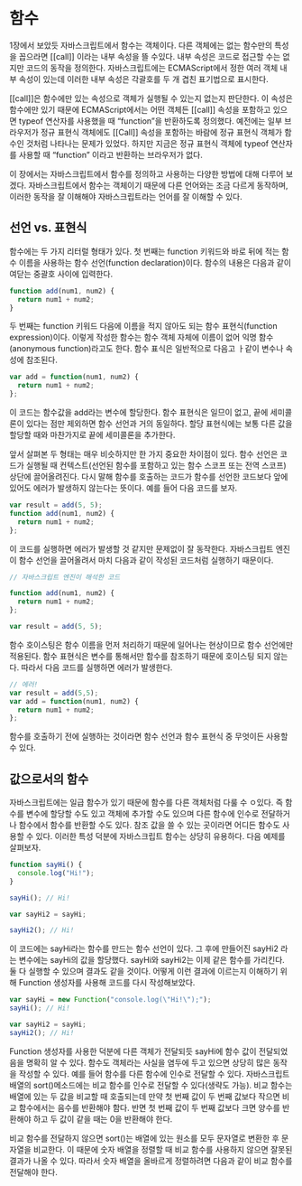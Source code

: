 # 함수
1장에서 보았듯 자바스크립트에서 함수는 객체이다. 다른 객체에는 없는 함수만의 특성을 꼽으라면 [[call]] 이라는 내부 속성을 뜰 수있다. 내부 속성은 코드로 접근할 수는 없지만 코드의 동작을 정의한다. 자바스크립트에는 ECMAScript에서 정한 여러 객체 내부 속성이 있는데 이러한 내부 속성은 각괄호를 두 개 겹친 표기법으로 표시한다. 

[[call]]은 함수에만 있는 속성으로 객체가 실행될 수 있는지 없는지 판단한다. 이 속성은 함수에만 있기 때문에 ECMAScript에서는 어떤 객체든 [[call]] 속성을 포함하고 있으면 typeof 연산자를 사용했을 때 “function”을 반환하도록 정의했다. 예전에는 일부 브라우저가 정규 표현식 객체에도 [[Call]] 속성을 포함하는 바람에 정규 표현식 객체가 함수인 것처럼 나타나는 문제가 있었다. 하지만 지금은 정규 표현식 객체에 typeof 연산자를 사용할 때 “function” 이라고 반환하는 브라우저가 없다.

이 장에서는 자바스크립트에서 함수를 정의하고 사용하는 다양한 방법에 대해 다루어 보겠다. 자바스크립트에서 함수는 객체이기 때문에 다른 언어와는 조금 다르게 동작하며, 이러한 동작을 잘 이해해야 자바스크립트라는 언어를 잘 이해할 수 있다.

## 선언 vs. 표현식
함수에는 두 가지 리터럴 형태가 있다. 첫 번째는 function 키워드와 바로 뒤에 적는 함수 이름을 사용하는 함수 선언(function declaration)이다. 함수의 내용은 다음과 같이 여닫는 중괄호 사이에 입력한다.

```javascript
function add(num1, num2) {
  return num1 + num2;
}
```

두 번째는 function 키워드 다음에 이름을 적지 않아도 되는 함수 표현식(function expression)이다. 이렇게 작성한 함수는 함수 객체 자체에 이름이 없어 익명 함수(anonymous function)라고도 한다. 함수 표식은 일반적으로 다음고 ㅏ같이 변수나 속성에 참조된다.

```javascript
var add = function(num1, num2) {
  return num1 + num2;
};
```

이 코드는 함수값을 add라는 변수에 할당한다. 함수 표현식은 일므이 없고, 끝에 세미콜론이 있다는 점만 제외하면 함수 선언과 거의 동일하다. 할당 표현식에는 보통 다른 값을 할당할 때와 마찬가지로 끝에 세미콜론을 추가한다.

앞서 살펴본 두 형태는 매우 비슷하지만 한 가지 중요한 차이점이 있다. 함수 선언은 코드가 실행될 때 컨텍스트(선언된 함수를 포함하고 있는 함수 스코프 또는 전역 스코프) 상단에 끌어올려진다. 다시 말해 함수를 호출하는 코드가 함수를 선언한 코드보다 앞에 있어도 에러가 발생하지 않는다는 뜻이다. 예를 들어 다음 코드를 보자.

```javascript
var result = add(5, 5);
function add(num1, num2) {
  return num1 + num2;
};
```

이 코드를 실행하면 에러가 발생할 것 같지만 문제없이 잘 동작한다. 자바스크립트 엔진이 함수 선언을 끌어올려서 마치 다음과 같이 작성된 코드처럼 실행하기 때문이다.

```javascript
// 자바스크립트 엔진이 해석한 코드

function add(num1, num2) {
  return num1 + num2;
};

var result = add(5, 5);

```


함수 호이스팅은 함수 이름을 먼저 처리하기 때문에 일어나는 현상이므로 함수 선언에만 적용된다. 함수 표현식은 변수를 통해서만 함수를 참조하기 때문에 호이스팅 되지 않는다.
따라서 다음 코드를 실행하면 에러가 발생한다.

```javascript
// 에러!
var result = add(5,5);
var add = function(num1, num2) {
  return num1 + num2;
};
```

함수를 호출하기 전에 실행하는 것이라면 함수 선언과 함수 표현식 중 무엇이든 사용할 수 있다. 

## 값으로서의 함수

자바스크립트에는 일급 함수가 있기 때문에 함수를 다른 객체처럼 다룰 수 ㅇ있다. 즉 함수를 변수에 할당할 수도 있고 객체에 추가할 수도 있으며 다른 함수에 인수로 전달하거나 함수에서 함수를 반환할 수도 있다. 참조 값을 쓸 수 있는 곳이라면 어디든 함수도 사용할 수 있다. 이러한 특성 덕분에 자바스크립트 함수는 상당히 유용하다. 다음 예제를 살펴보자.

```javascript
function sayHi() {
  console.log("Hi!");
}

sayHi(); // Hi!

var sayHi2 = sayHi;

sayHi2(); // Hi!
```

이 코드에는 sayHi라는 함수를 만드는 함수 선언이 있다. 그 후에 만들어진 sayHi2 라는 변수에는 sayHi의 값을 할당했다. sayHi와 sayHi2는 이제 같은 함수를 가리킨다. 둘 다 실행할 수 있으며 결과도 같을 것이다. 어떻게 이런 결과에 이르는지 이해하기 위해 Function 생성자를 사용해 코드를 다시 작성해보았다.

```javascript
var sayHi = new Function("console.log(\"Hi!\");");
sayHi(); // Hi!

var sayHi2 = sayHi;
sayHi2(); // Hi!
```

Function 생성자를 사용한 덕분에 다른 객체가 전달되듯 sayHi에 함수 값이 전달되었음을 명확히 알 수 있다. 함수도 객체라는 사실을 염두에 두고 있으면 상당히 많은 동작을 작성할 수 있다. 예를 들어 함수를 다른 함수에 인수로 전달할 수 있다. 자바스크립트 배열의 sort()메소드에는 비교 함수를 인수로 전달할 수 있다(생략도 가능). 비교 함수는 배열에 있는 두 값을 비교할 때 호출되는데 만약 첫 번째 값이 두 번째 값보다 작으면 비교 함수에서는 음수를 반환해야 함다. 반면 첫 번째 값이 두 번째 값보다 크면 양수를 반환해야 하고 두 값이 같을 때는 0을 반환해야 한다.

비교 함수를 전달하지 않으면 sort()는 배열에 있는 원소를 모두 문자열로 변환한 후 문자열을 비교한다. 이 때문에 숫자 배열을 정렬할 때 비교 함수를 사용하지 않으면 잘못된 결과가 나올 수 있다. 따라서 숫자 배열을 올바르게 정렬하려면 다음과 같이 비교 함수를 전달해야 한다.



